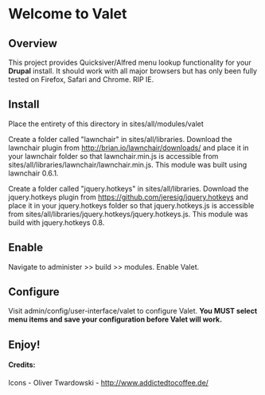 # Welcome to Valet

## Overview

This project provides Quicksiver/Alfred menu lookup functionality for your **Drupal** install. It should work with all major browsers but has only been fully tested on Firefox, Safari and Chrome. RIP IE.

## Install

Place the entirety of this directory in sites/all/modules/valet

Create a folder called "lawnchair" in sites/all/libraries. Download the lawnchair plugin from http://brian.io/lawnchair/downloads/ and place it in your lawnchair folder so that lawnchair.min.js is accessible from sites/all/libraries/lawnchair/lawnchair.min.js. This module was built using lawnchair 0.6.1.

Create a folder called "jquery.hotkeys" in sites/all/libraries. Download the jquery.hotkeys plugin from https://github.com/jeresig/jquery.hotkeys and place it in your jquery.hotkeys folder so that jquery.hotkeys.js is accessible from sites/all/libraries/jquery.hotkeys/jquery.hotkeys.js. This module was build with jquery.hotkeys 0.8.

## Enable
Navigate to administer >> build >> modules. Enable Valet.

## Configure
Visit admin/config/user-interface/valet to configure Valet. **You MUST select menu items and save your configuration before Valet will work.**

## Enjoy!

#### Credits:

Icons - Oliver Twardowski - http://www.addictedtocoffee.de/